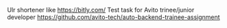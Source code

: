 Ulr shortener like https://bitly.com/
Test task for Avito trinee/junior developer https://github.com/avito-tech/auto-backend-trainee-assignment